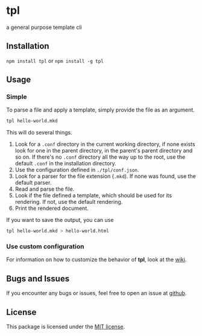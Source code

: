 # tpl
a general purpose template cli

## Installation

`npm install tpl` or `npm install -g tpl`

## Usage

### Simple

To parse a file and apply a template, simply provide the file as an argument.

``` bash
tpl hello-world.mkd
```

This will do several things.

1.  Look for a `.conf` directory in the current working directory, if none exists
    look for one in the parent directory, in the parent's parent directory and
    so on. If there's no `.conf` directory all the way up to the root, use the
    default `.conf` in the installation directory.
2.  Use the configuration defined in `./tpl/conf.json`.
3.  Look for a parser for the file extension (`.mkd`). If none was found,
    use the default parser.
4.  Read and parse the file.
5.  Look if the file defined a template, which should be used for its rendering.
    If not, use the default rendering.
6.  Print the rendered document.

If you want to save the output, you can use

``` bash
tpl hello-world.mkd > hello-world.html
```

### Use custom configuration

For information on how to customize the behavior of **tpl**, look at the
[wiki](//github.com/pvorb/node-tpl/wiki).

## Bugs and Issues

If you encounter any bugs or issues, feel free to open an issue at
[github](//github.com/pvorb/node-tpl/issues).

## License

This package is licensed under the
[MIT license](http://vorb.de/license/mit.html).
